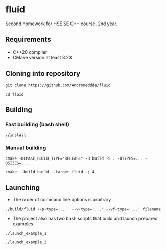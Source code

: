 # fluid

Second homework for HSE SE C++ course, 2nd year.

## Requirements

* C++20 compiler
* CMake version at least 3.23

## Cloning into repository
```
git clone https://github.com/Andromeddda/fluid
```
```
cd fluid
```

## Building

### Fast building (bash shell)
```
./install
```

### Manual building
```
cmake -DCMAKE_BUILD_TYPE="RELEASE" -B build -S . -DTYPES=... -DSIZES=...
```
```
cmake --build build --target fluid -j 4
```

## Launching
* The order of command line options is arbitrary
```
./build/fluid --p-type='...' --v-type='...' --vf-type='...' filename
```
* The project also has two bash scripts that build and launch prepared examples
```
./launch_example_1
```
```
./launch_example_2
```
